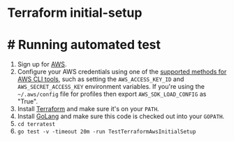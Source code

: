 # Terraform initial-setup

# # Running automated test

1. Sign up for [AWS](https://aws.amazon.com).
2. Configure your AWS credentials using one of the [supported methods for AWS CLI tools](https://docs.aws.amazon.com/cli/latest/userguide/cli-chap-configure.html), such as setting the `AWS_ACCESS_KEY_ID` and `AWS_SECRET_ACCESS_KEY` environment variables. If you're using the `~/.aws/config` file for profiles then export `AWS_SDK_LOAD_CONFIG` as "True".
3. Install [Terraform](https://www.terraform.io) and make sure it's on your `PATH`.
4. Install [GoLang](https://golang.org) and make sure this code is checked out into your `GOPATH`.
5. `cd terratest`
6. `go test -v -timeout 20m -run TestTerraformAwsInitialSetup`